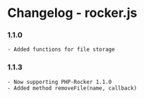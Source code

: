 
# Changelog - rocker.js

### 1.1.0
    - Added functions for file storage

### 1.1.3
    - Now supporting PHP-Rocker 1.1.0
    - Added method removeFile(name, callback)